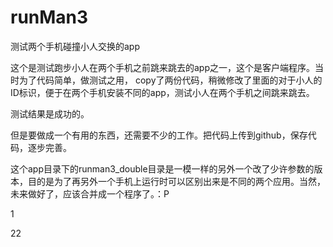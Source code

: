 # runMan3
测试两个手机碰撞小人交换的app

这个是测试跑步小人在两个手机之前跳来跳去的app之一，这个是客户端程序。当时为了代码简单，做测试之用，
copy了两份代码，稍微修改了里面的对于小人的ID标识，便于在两个手机安装不同的app，测试小人在两个手机之间跳来跳去。

测试结果是成功的。

但是要做成一个有用的东西，还需要不少的工作。把代码上传到github，保存代码，逐步完善。

这个app目录下的runman3_double目录是一模一样的另外一个改了少许参数的版本，目的是为了再另外一个手机上运行时可以区别出来是不同的两个应用。当然，未来做好了，应该合并成一个程序了。：P

1

22
